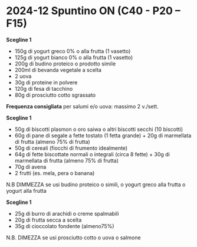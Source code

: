 # 2024-12 Spuntino ON (C40 - P20 – F15)

**Scegline 1**

- 150g di yogurt greco 0% o alla frutta (1 vasetto)
- 125g di yogurt bianco 0% o alla frutta (1 vasetto)
- 200g di budino proteico o prodotto simile
- 200ml di bevanda vegetale a scelta
- 2 uova
- 30g di proteine in polvere
- 120g di fesa di tacchino
- 80g di prosciutto cotto sgrassato

**Frequenza consigliata** per salumi e/o uova: massimo 2 v./sett.

**Scegline 1**

- 50g di biscotti plasmon o oro saiwa o altri biscotti secchi (10 biscotti)
- 60g di pane di segale a fette tostato (1 fetta grande) + 20g di marmellata di frutta (almeno 75% di frutta)
- 50g di cereali (fiocchi di frumento idealmente)
- 64g di fette biscottate normali o integrali (circa 8 fette) + 30g di marmellata di frutta (almeno 75% di frutta)
- 70g di avena
- 2 frutti (es. mela, pera o banana)

N.B DIMMEZZA se usi budino proteico o simili, o yogurt greco alla frutta o yogurt alla frutta

**Scegline 1**

- 25g di burro di arachidi o creme spalmabili
- 20g di frutta secca a scelta
- 35g di cioccolato fondente (almeno75%)

N.B. DIMEZZA se usi prosciutto cotto o uova o salmone
